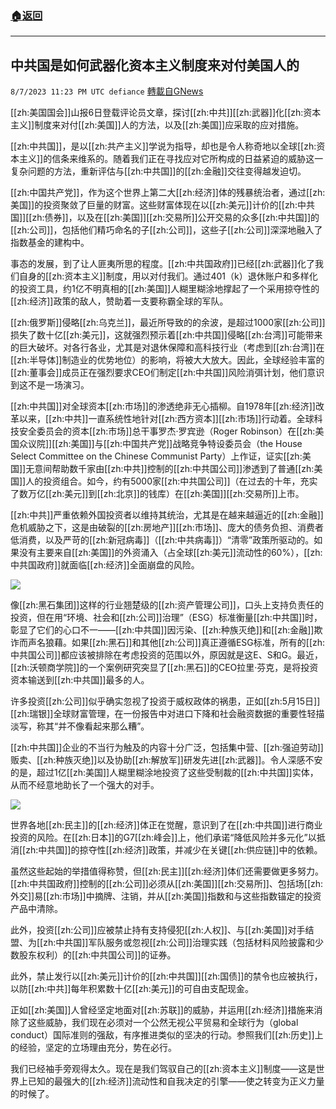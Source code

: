 ###  [:house:返回](README.md)
---


## 中共国是如何武器化资本主义制度来对付美国人的
`8/7/2023 11:23 PM UTC defiance` [轉載自GNews](https://gnews.org/articles/1533863)

[[zh:美国国会]]山报6日登载评论员文章，探讨[[zh:中共]][[zh:武器]]化[[zh:资本主义]]制度来对付[[zh:美国]]人的方法，以及[[zh:美国]]应采取的应对措施。 

[[zh:中共国]]，是以[[zh:共产主义]]学说为指导，却也是令人称奇地以全球[[zh:资本主义]]的信条来维系的。随着我们正在寻找应对它所构成的日益紧迫的威胁这一复杂问题的方法，重新评估与[[zh:中共国]]的[[zh:金融]]交往变得越发迫切。

[[zh:中国共产党]]，作为这个世界上第二大[[zh:经济]]体的残暴统治者，通过[[zh:美国]]的投资聚敛了巨量的财富。这些财富体现在以[[zh:美元]]计价的[[zh:中共国]][[zh:债券]]，以及在[[zh:美国]][[zh:交易所]]公开交易的众多[[zh:中共国]]的[[zh:公司]]，包括他们精巧命名的子[[zh:公司]]，这些子[[zh:公司]]深深地融入了指数基金的建构中。

事态的发展，到了让人匪夷所思的程度。[[zh:中共国政府]]已经[[zh:武器]]化了我们自身的[[zh:资本主义]]制度，用以对付我们。通过401（k）退休账户和多样化的投资工具，约1亿不明真相的[[zh:美国]]人糊里糊涂地撑起了一个采用掠夺性的[[zh:经济]]政策的敌人，赞助着一支要称霸全球的军队。

[[zh:俄罗斯]]侵略[[zh:乌克兰]]，最近所导致的的余波，是超过1000家[[zh:公司]]损失了数十亿[[zh:美元]]，这就强烈预示着[[zh:中共国]]侵略[[zh:台湾]]可能带来的巨大破坏。对各行各业，尤其是对退休保障和高科技行业（考虑到[[zh:台湾]]在[[zh:半导体]]制造业的优势地位）的影响，将被大大放大。因此，全球经验丰富的[[zh:董事会]]成员正在强烈要求CEO们制定[[zh:中共国]]风险消弭计划，他们意识到这不是一场演习。

[[zh:中共国]]对全球资本[[zh:市场]]的渗透绝非无心插柳。自1978年[[zh:经济]]改革以来，[[zh:中共]]一直系统性地针对[[zh:西方资本]][[zh:市场]]行动着。全球科技安全委员会的资本[[zh:市场]]总干事罗杰·罗宾逊（Roger Robinson）在[[zh:美国众议院]][[zh:美国]]与[[zh:中国共产党]]战略竞争特设委员会（the House Select Committee on the Chinese Communist Party）上作证，证实[[zh:美国]]无意间帮助数千家由[[zh:中共]]控制的[[zh:中共国公司]]渗透到了普通[[zh:美国]]人的投资组合。如今，约有5000家[[zh:中共国公司]]（在过去的十年，充实了数万亿[[zh:美元]]到[[zh:北京]]的钱库）在[[zh:美国]][[zh:交易所]]上市。

[[zh:中共]]严重依赖外国投资者以维持其统治，尤其是在越来越逼近的[[zh:金融]]危机威胁之下，这是由破裂的[[zh:房地产]][[zh:市场]]、庞大的债务负担、消费者低消费，以及严苛的[[zh:新冠病毒]]（[[zh:中共病毒]]）“清零”政策所驱动的。如果没有主要来自[[zh:美国]]的外资涌入（占全球[[zh:美元]]流动性的60%），[[zh:中共国政府]]就面临[[zh:经济]]全面崩盘的风险。

![](https://cloudflare-ipfs.com/ipfs/QmXBvXFCFbPXkW65AwJw6kahTCWrLrZaoj2VgSQYE6puLv?filename=1451362081492.jpg)

像[[zh:黑石集团]]这样的行业翘楚级的[[zh:资产管理公司]]，口头上支持负责任的投资，但在用“环境、社会和[[zh:公司]]治理”（ESG）标准衡量[[zh:中共国]]时，彰显了它们的心口不一——[[zh:中共国]]因污染、[[zh:种族灭绝]]和[[zh:金融]]欺诈而声名狼藉。如果[[zh:黑石]]和其他[[zh:公司]]真正遵循ESG标准，所有的[[zh:中共国公司]]都应该被排除在考虑投资的范围以外，原因就是这E、S和G。最近，[[zh:沃顿商学院]]的一个案例研究突显了[[zh:黑石]]的CEO拉里·芬克，是将投资资本输送到[[zh:中共国]]最多的人。

许多投资[[zh:公司]]似乎确实忽视了投资于威权政体的祸患，正如[[zh:5月15日]][[zh:瑞银]]全球财富管理，在一份报告中对进口下降和社会融资数据的重要性轻描淡写，称其“并不像看起来那么糟”。

[[zh:中共国]]企业的不当行为触及的内容十分广泛，包括集中营、[[zh:强迫劳动]]贩卖、[[zh:种族灭绝]]以及协助[[zh:解放军]]研发先进[[zh:武器]]。令人深感不安的是，超过1亿[[zh:美国]]人糊里糊涂地投资了这些受制裁的[[zh:中共国]]实体，从而不经意地助长了一个强大的对手。

![](https://cloudflare-ipfs.com/ipfs/QmbNAXvkRKAHwnCWDTJqSro1CM5wk2dpPtbq4DKLiBEpLG?filename=china-fight.jpg)

世界各地[[zh:民主]]的[[zh:经济]]体正在觉醒，意识到了在[[zh:中共国]]进行商业投资的风险。在[[zh:日本]]的G7[[zh:峰会]]上，他们承诺“降低风险并多元化”以抵消[[zh:中共国]]的掠夺性[[zh:经济]]政策，并减少在关键[[zh:供应链]]中的依赖。

虽然这些起始的举措值得称赞，但[[zh:民主]][[zh:经济]]体们还需要做更多努力。[[zh:中共国政府]]控制的[[zh:公司]]必须从[[zh:美国]][[zh:交易所]]、包括场[[zh:外交]]易[[zh:市场]]中摘牌、注销，并从[[zh:美国]]指数和与这些指数锚定的投资产品中清除。

此外，投资[[zh:公司]]应被禁止持有支持侵犯[[zh:人权]]、与[[zh:美国]]对手结盟、为[[zh:中共国]]军队服务或忽视[[zh:公司]]治理实践（包括材料风险披露和少数股东权利）的[[zh:中共国公司]]的证券。

此外，禁止发行以[[zh:美元]]计价的[[zh:中共国]][[zh:国债]]的禁令也应被执行，以防[[zh:中共]]每年积累数十亿[[zh:美元]]的可自由支配现金。

正如[[zh:美国]]人曾经坚定地面对[[zh:苏联]]的威胁，并运用[[zh:经济]]措施来消除了这些威胁，我们现在必须对一个公然无视公平贸易和全球行为（global conduct）国际准则的强敌，有序推进类似的坚决的行动。参照我们[[zh:历史]]上的经验，坚定的立场理由充分，势在必行。

我们已经袖手旁观得太久。现在是我们驾驭自己的[[zh:资本主义]]制度——这是世界上已知的最强大的[[zh:经济]]流动性和自我决定的引擎——使之转变为正义力量的时候了。
